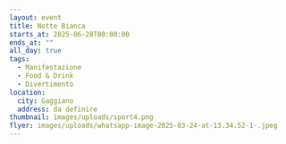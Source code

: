 ```yaml
---
layout: event
title: Notte Bianca
starts_at: 2025-06-28T00:00:00
ends_at: ""
all_day: true
tags:
  - Manifestazione
  - Food & Drink
  - Divertimento
location:
  city: Gaggiano
  address: da definire
thumbnail: images/uploads/sport4.png
flyer: images/uploads/whatsapp-image-2025-03-24-at-13.34.52-1-.jpeg
---
```

